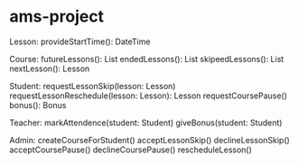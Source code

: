 # ams-project


Lesson: 
  provideStartTime(): DateTime
  
Course:
  futureLessons(): List<Lesson>
  endedLessons(): List<Lesson>
  skipeedLessons(): List<Lesson>
  nextLesson(): Lesson
  
  
Student:
  requestLessonSkip(lesson: Lesson)
  requestLessonReschedule(lesson: Lesson): Lesson
  requestCoursePause()
  bonus(): Bonus
  
Teacher: 
  markAttendence(student: Student)
  giveBonus(student: Student)

Admin: 
  createCourseForStudent()
  acceptLessonSkip()
  declineLessonSkip()
  acceptCoursePause()
  declineCoursePause()
  rescheduleLesson()
